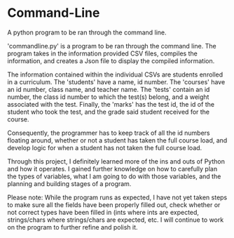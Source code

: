 # Command-Line
A python program to be ran through the command line.

'commandline.py' is a program to be ran through the command line. The program takes in the information provided CSV files, compiles the information, and creates a Json file to display the compiled information.

The information contained within the individual CSVs are students enrolled in a curriculum. The 'students' have a name, id number. The 'courses' have an id number, class name, and teacher name. The 'tests' contain an id number, the class id number to which the test(s) belong, and a weight associated with the test. Finally, the 'marks' has the test id, the id of the student who took the test, and the grade said student received for the course.

Consequently, the programmer has to keep track of all the id numbers floating around, whether or not a student has taken the full course load, and develop logic for when a student has not taken the full course load.

Through this project, I definitely learned more of the ins and outs of Python and how it operates. I gained further knowledge on how to carefully plan the types of variables, what I am going to do with those variables, and the planning and building stages of a program.

Please note:
  While the program runs as expected, I have not yet taken steps to make sure all the fields have been properly filled out, check whether or not correct types have been filled in (ints where ints are expected, strings/chars where strings/chars are expected, etc. I will continue to work on the program to further refine and polish it.
